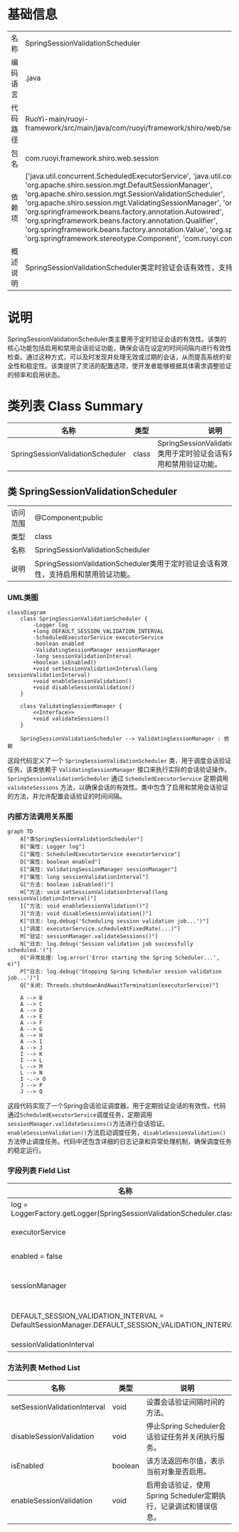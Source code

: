 # 基础信息

|      |      |
|------|------|
| 名称 | SpringSessionValidationScheduler |
| 编码语言 | .java |
| 代码路径 | RuoYi-main/ruoyi-framework/src/main/java/com/ruoyi/framework/shiro/web/session/SpringSessionValidationScheduler.java |
| 包名 | com.ruoyi.framework.shiro.web.session |
| 依赖项 | ['java.util.concurrent.ScheduledExecutorService', 'java.util.concurrent.TimeUnit', 'org.apache.shiro.session.mgt.DefaultSessionManager', 'org.apache.shiro.session.mgt.SessionValidationScheduler', 'org.apache.shiro.session.mgt.ValidatingSessionManager', 'org.slf4j.Logger', 'org.slf4j.LoggerFactory', 'org.springframework.beans.factory.annotation.Autowired', 'org.springframework.beans.factory.annotation.Qualifier', 'org.springframework.beans.factory.annotation.Value', 'org.springframework.context.annotation.Lazy', 'org.springframework.stereotype.Component', 'com.ruoyi.common.utils.Threads'] |
| 概述说明 | SpringSessionValidationScheduler类定时验证会话有效性，支持启用和禁用功能。 |

# 说明

SpringSessionValidationScheduler类主要用于定时验证会话的有效性。该类的核心功能包括启用和禁用会话验证功能，确保会话在设定的时间间隔内进行有效性检查。通过这种方式，可以及时发现并处理无效或过期的会话，从而提高系统的安全性和稳定性。该类提供了灵活的配置选项，使开发者能够根据具体需求调整验证的频率和启用状态。

# 类列表 Class Summary

| 名称   | 类型  | 说明 |
|-------|------|-------------|
| SpringSessionValidationScheduler | class | SpringSessionValidationScheduler类用于定时验证会话有效性，支持启用和禁用验证功能。 |



## 类 SpringSessionValidationScheduler

|      |      |
|------|------|
| 访问范围 | @Component;public |
| 类型 | class |
| 名称 | SpringSessionValidationScheduler |
| 说明 | SpringSessionValidationScheduler类用于定时验证会话有效性，支持启用和禁用验证功能。 |


### UML类图

```mermaid
classDiagram
    class SpringSessionValidationScheduler {
        -Logger log
        +long DEFAULT_SESSION_VALIDATION_INTERVAL
        -ScheduledExecutorService executorService
        -boolean enabled
        -ValidatingSessionManager sessionManager
        -long sessionValidationInterval
        +boolean isEnabled()
        +void setSessionValidationInterval(long sessionValidationInterval)
        +void enableSessionValidation()
        +void disableSessionValidation()
    }

    class ValidatingSessionManager {
        <<Interface>>
        +void validateSessions()
    }

    SpringSessionValidationScheduler --> ValidatingSessionManager : 依赖
```

这段代码定义了一个 `SpringSessionValidationScheduler` 类，用于调度会话验证任务。该类依赖于 `ValidatingSessionManager` 接口来执行实际的会话验证操作。`SpringSessionValidationScheduler` 通过 `ScheduledExecutorService` 定期调用 `validateSessions` 方法，以确保会话的有效性。类中包含了启用和禁用会话验证的方法，并允许配置会话验证的时间间隔。


### 内部方法调用关系图

```mermaid
graph TD
    A["类SpringSessionValidationScheduler"]
    B["属性: Logger log"]
    C["属性: ScheduledExecutorService executorService"]
    D["属性: boolean enabled"]
    E["属性: ValidatingSessionManager sessionManager"]
    F["属性: long sessionValidationInterval"]
    G["方法: boolean isEnabled()"]
    H["方法: void setSessionValidationInterval(long sessionValidationInterval)"]
    I["方法: void enableSessionValidation()"]
    J["方法: void disableSessionValidation()"]
    K["日志: log.debug('Scheduling session validation job...')"]
    L["调度: executorService.scheduleAtFixedRate(...)"]
    M["验证: sessionManager.validateSessions()"]
    N["日志: log.debug('Session validation job successfully scheduled.')"]
    O["异常处理: log.error('Error starting the Spring Scheduler...', e)"]
    P["日志: log.debug('Stopping Spring Scheduler session validation job...')"]
    Q["关闭: Threads.shutdownAndAwaitTermination(executorService)"]

    A --> B
    A --> C
    A --> D
    A --> E
    A --> F
    A --> G
    A --> H
    A --> I
    A --> J
    I --> K
    I --> L
    L --> M
    L --> N
    I -.-> O
    J --> P
    J --> Q
```

这段代码实现了一个Spring会话验证调度器，用于定期验证会话的有效性。代码通过`ScheduledExecutorService`调度任务，定期调用`sessionManager.validateSessions()`方法进行会话验证。`enableSessionValidation()`方法启动调度任务，`disableSessionValidation()`方法停止调度任务。代码中还包含详细的日志记录和异常处理机制，确保调度任务的稳定运行。

### 字段列表 Field List

| 名称  | 类型  | 说明 |
|-------|-------|------|
| log = LoggerFactory.getLogger(SpringSessionValidationScheduler.class) | Logger | SpringSessionValidationScheduler类中声明了静态日志对象。 |
| executorService | ScheduledExecutorService | 使用Autowired和Qualifier注入ScheduledExecutorService实例。 |
| enabled = false | boolean | 私有易变布尔变量enabled初始值为false。 |
| sessionManager | ValidatingSessionManager | 使用Autowired和Qualifier注入名为sessionManager的Lazy ValidatingSessionManager实例。 |
| DEFAULT_SESSION_VALIDATION_INTERVAL = DefaultSessionManager.DEFAULT_SESSION_VALIDATION_INTERVAL | long | 默认会话验证间隔等于DefaultSessionManager的默认值。 |
| sessionValidationInterval | long | Shiro会话验证间隔时间配置项。 |

### 方法列表 Method List

| 名称  | 类型  | 说明 |
|-------|-------|------|
| setSessionValidationInterval | void | 设置会话验证间隔时间的方法。 |
| disableSessionValidation | void | 停止Spring Scheduler会话验证任务并关闭执行服务。 |
| isEnabled | boolean | 该方法返回布尔值，表示当前对象是否启用。 |
| enableSessionValidation | void | 启用会话验证，使用Spring Scheduler定期执行，记录调试和错误信息。 |




